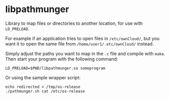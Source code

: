 # libpathmunger

Library to map files or directories to another location, for use with `LD_PRELOAD`.

For example if an application tries to open files in `/etc/ownCloud/`, but you want it
to open the same file from `/home/user1/.etc/ownCloud/` instead.

Simply adjust the paths you want to map in the `.c` file and compile with `make`.
Then start your program with the following command:

    LD_PRELOAD=$PWD/libpathmunger.so someprogram

Or using the sample wrapper script:

    echo redirected > /tmp/os-release
    ./pathmunger.sh cat /etc/os-release
